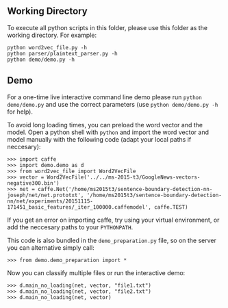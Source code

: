 ## Working Directory

To execute all python scripts in this folder, please use this folder as the working directory. For example:
```
python word2vec_file.py -h
python parser/plaintext_parser.py -h
python demo/demo.py -h
```

## Demo

For a one-time live interactive command line demo please run `python demo/demo.py` and use the correct parameters (use `python demo/demo.py -h` for help).

To avoid long loading times, you can preload the word vector and the model. Open a python shell with `python` and import the word vector and model manually with the following code (adapt your local paths if neccesary): 

```
>>> import caffe
>>> import demo.demo as d
>>> from word2vec_file import Word2VecFile
>>> vector = Word2VecFile('../../ms-2015-t3/GoogleNews-vectors-negative300.bin')
>>> net = caffe.Net('/home/ms2015t3/sentence-boundary-detection-nn-joseph/net/net.prototxt', '/home/ms2015t3/sentence-boundary-detection-nn/net/experiments/20151115-171451_basic_features/_iter_100000.caffemodel', caffe.TEST)
```
If you get an error on importing caffe, try using your virtual environment, or add the neccesary paths to your `PYTHONPATH`.

This code is also bundled in the `demo_preparation.py` file, so on the server you can alternative simply call:
```
>>> from demo.demo_preparation import *
```

Now you can classify multiple files or run the interactive demo:
```
>>> d.main_no_loading(net, vector, "file1.txt")
>>> d.main_no_loading(net, vector, "file2.txt")
>>> d.main_no_loading(net, vector)
```
